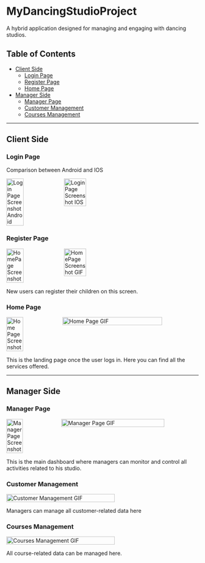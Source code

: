 # MyDancingStudioProject
A hybrid application designed for managing and engaging with dancing studios.

## Table of Contents
- [Client Side](#client-side)
  - [Login Page](#login-page)
  - [Register Page](#register-page)
  - [Home Page](#home-page)
- [Manager Side](#manager-side)
  - [Manager Page](#manager-page)
  - [Customer Management](#customer-management)
  - [Courses Management](#courses-management)

---

## Client Side

### Login Page
  Comparison between Android and IOS
<div style="display: flex;">
  <img src="./src/assets/images/android.png" alt="Login Page Screenshot Android" style="width: 30%;">
  <img src="./src/assets/images/iphone.png" alt="Login Page Screenshot IOS" style="width: 34%;">

</div>



### Register Page

<div style="display: flex;">
  <img src="./src/assets/images/home.png" alt="HomePage Screenshot" style="width: 30%;">
  <img src="./src/assets/images/home.gif" alt="HomePage Screenshot GIF" style="width: 34%;">

</div>

New users can register their children on this screen.

### Home Page

<div style="display: flex;">
  <img src="./src/assets/images/home.png" alt="Home Page Screenshot" style="width: 30%;">
  <img src="./src/assets/images/home.gif" alt="Home Page GIF" style="width: 73%;">
</div>

This is the landing page once the user logs in. Here you can find all the services offered.

---

## Manager Side

### Manager Page

<div style="display: flex;">
  <img src="./src/assets/images/manager.png" alt="Manager Page Screenshot" style="width: 30%;">
  <img src="./src/assets/images/manager.gif" alt="Manager Page GIF" style="width: 75%;">
</div>

This is the main dashboard where managers can monitor and control all activities related to his studio.

### Customer Management

<div style="display: flex;">
  <img src="./src/assets/images/customer_managment.gif" alt="Customer Management GIF" style="width: 75%;">
</div>

Managers can manage all customer-related data here

### Courses Management

<div style="display: flex;">
  <img src="./src/assets/images/course_managment.gif" alt="Courses Management GIF" style="width: 75%;">
</div>

All course-related data can be managed here.
